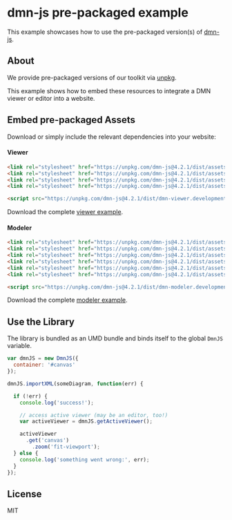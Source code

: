# dmn-js pre-packaged example

This example showcases how to use the pre-packaged version(s) of [dmn-js](https://github.com/bpmn-io/dmn-js).


## About

We provide pre-packaged versions of our toolkit via [unpkg](https://unpkg.com/dmn-js/dist/).

This example shows how to embed these resources to integrate a DMN viewer or editor
into a website.


## Embed pre-packaged Assets

Download or simply include the relevant dependencies into your website:

#### Viewer

```html
<link rel="stylesheet" href="https://unpkg.com/dmn-js@4.2.1/dist/assets/dmn-js-drd.css">
<link rel="stylesheet" href="https://unpkg.com/dmn-js@4.2.1/dist/assets/dmn-js-decision-table.css">
<link rel="stylesheet" href="https://unpkg.com/dmn-js@4.2.1/dist/assets/dmn-js-literal-expression.css">
<link rel="stylesheet" href="https://unpkg.com/dmn-js@4.2.1/dist/assets/dmn-font/css/dmn.css">

<script src="https://unpkg.com/dmn-js@4.2.1/dist/dmn-viewer.development.js"></script>
```

Download the complete [viewer example](https://rawgit.com/bpmn-io/dmn-js-examples/master/starter/viewer.html).

#### Modeler

```html
<link rel="stylesheet" href="https://unpkg.com/dmn-js@4.2.1/dist/assets/diagram-js.css">
<link rel="stylesheet" href="https://unpkg.com/dmn-js@4.2.1/dist/assets/dmn-js-drd.css">
<link rel="stylesheet" href="https://unpkg.com/dmn-js@4.2.1/dist/assets/dmn-js-decision-table.css">
<link rel="stylesheet" href="https://unpkg.com/dmn-js@4.2.1/dist/assets/dmn-js-decision-table-controls.css">
<link rel="stylesheet" href="https://unpkg.com/dmn-js@4.2.1/dist/assets/dmn-js-literal-expression.css">
<link rel="stylesheet" href="https://unpkg.com/dmn-js@4.2.1/dist/assets/dmn-font/css/dmn.css">

<script src="https://unpkg.com/dmn-js@4.2.1/dist/dmn-modeler.development.js"></script>
```

Download the complete [modeler example](https://rawgit.com/bpmn-io/dmn-js-examples/master/starter/modeler.html).


## Use the Library

The library is bundled as an UMD bundle and binds itself to the global `DmnJS`
variable.

```javascript
var dmnJS = new DmnJS({
  container: '#canvas'
});

dmnJS.importXML(someDiagram, function(err) {

  if (!err) {
    console.log('success!');

    // access active viewer (may be an editor, too!)
    var activeViewer = dmnJS.getActiveViewer();

    activeViewer
      .get('canvas')
        .zoom('fit-viewport');
  } else {
    console.log('something went wrong:', err);
  }
});
```

## License

MIT
